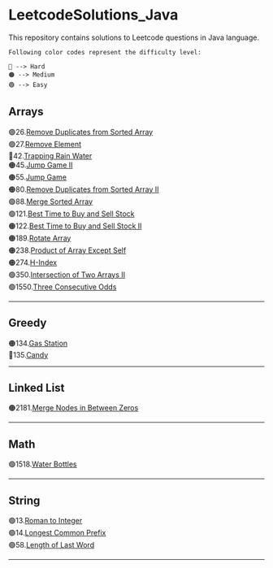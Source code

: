 # LeetcodeSolutions_Java

This repository contains solutions to Leetcode questions in Java language.

```
Following color codes represent the difficulty level:

🔴 --> Hard
🟠 --> Medium
🟢 --> Easy
```

## Arrays

🟢26.[Remove Duplicates from Sorted Array](Arrays/RemoveDuplicatesFromSortedArray.java)<br>
🟢27.[Remove Element](Arrays/RemoveElement.java)<br>
🔴42.[Trapping Rain Water](Arrays/TrappingRainWater.java)<br>
🟠45.[Jump Game II](Arrays/JumpGameII.java)<br>
🟠55.[Jump Game](Arrays/JumpGame.java)<br>
🟠80.[Remove Duplicates from Sorted Array II](Arrays/RemoveDuplicatesFromSortedArrayII.java)<br>
🟢88.[Merge Sorted Array](Arrays/MergeSortedArray.java)<br>
🟢121.[Best Time to Buy and Sell Stock](Arrays/BestTimeToBuyAndSellStock.java)<br>
🟠122.[Best Time to Buy and Sell Stock II](Arrays/BestTimeToBuyAndSellStockII.java)<br>
🟠189.[Rotate Array](Arrays/RotateArray.java)<br>
🟠238.[Product of Array Except Self](Arrays/ProductOfArrayExceptSelf.java)<br>
🟠274.[H-Index](Arrays/H-Index.java)<br>
🟢350.[Intersection of Two Arrays II](Arrays/IntersectionOfTwoArraysII.java)<br>
🟢1550.[Three Consecutive Odds](Arrays/ThreeConsecutiveOdds.java)<br>

---

## Greedy

🟠134.[Gas Station](Greedy/GasStation.java)<br>
🔴135.[Candy](Greedy/Candy.java)<br>

---

## Linked List

🟠2181.[Merge Nodes in Between Zeros](LinkedList/MergeNodesInBetweenZeros.java)<br>

---

## Math

🟢1518.[Water Bottles](Math/WaterBottles.java)<br>

---

## String

🟢13.[Roman to Integer](String/RomanToInteger.java)<br>
🟢14.[Longest Common Prefix](String/LongestCommonPrefix.java)<br>
🟢58.[Length of Last Word](String/LengthOfLastWord.java)<br>

---

